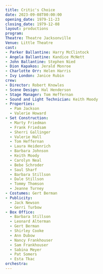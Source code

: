 ```yaml
---
title: Critic's Choice
date: 2023-09-08T00:00:00
opening_date: 1979-11-23
closing_date: 1979-12-08
layout: productions
program:
Theatre: Theatre Jacksonville
Venue: Little Theatre
cast:
- Parker Ballantine: Harry McClintock
- Angela Ballantine: Kandice McNett
- John Ballantine: Stephen Nied
- Dion Kapakos: Jerald Monroe
- Charlotte Orr: Helen Harris
- Ivy London: Janice Rubin
crew:
- Director: Robert Knowles
- Scene Design: Hal Henderson
- Stage Manager: Tom Heffernan
- Sound and Light Technician: Keith Moody
- Properties:
  - Pam Jackson
  - Valerie Howard
- Set Construction:
  - Marty Friedman
  - Frank Friedsam
  - Sherri Gallinger
  - Valerie Hall
  - Tom Heffernan
  - Laura Heidenrich
  - Barbara Johnson
  - Keith Moody
  - Carolyn Neal
  - Bebe Schroder
  - Saul Sharf
  - Barbara Stillson
  - Dale Stillson
  - Tommy Thomson
  - Jeanne Turney
- Costumes: Gert Berman
- Publicity:
  - Jack Newson
  - Gerri Turbow
- Box Office:
  - Barbara Stillson
  - Leonard Alterman
  - Gert Berman
  - Shirley Cooke
  - Ann Dubow
  - Nancy Frankhouser
  - Sam Frankhouser
  - Sabina Meyer
  - Pat Somers
  - Esta Tkac
orchestra:
---
```


